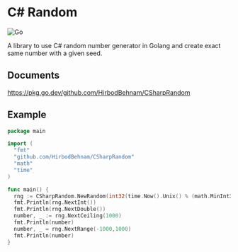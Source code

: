 # C# Random
![Go](https://github.com/HirbodBehnam/CSharpRandom/workflows/Go/badge.svg)

A library to use C# random number generator in Golang and create exact same number with a given seed.

## Documents
https://pkg.go.dev/github.com/HirbodBehnam/CSharpRandom

## Example
```go
package main

import (
  "fmt"
  "github.com/HirbodBehnam/CSharpRandom"
  "math"
  "time"
)

func main() {
  rng := CSharpRandom.NewRandom(int32(time.Now().Unix() % (math.MinInt32 + 1)))
  fmt.Println(rng.NextInt())
  fmt.Println(rng.NextDouble())
  number, _ := rng.NextCeiling(1000)
  fmt.Println(number)
  number, _ = rng.NextRange(-1000,1000)
  fmt.Println(number)
}
```